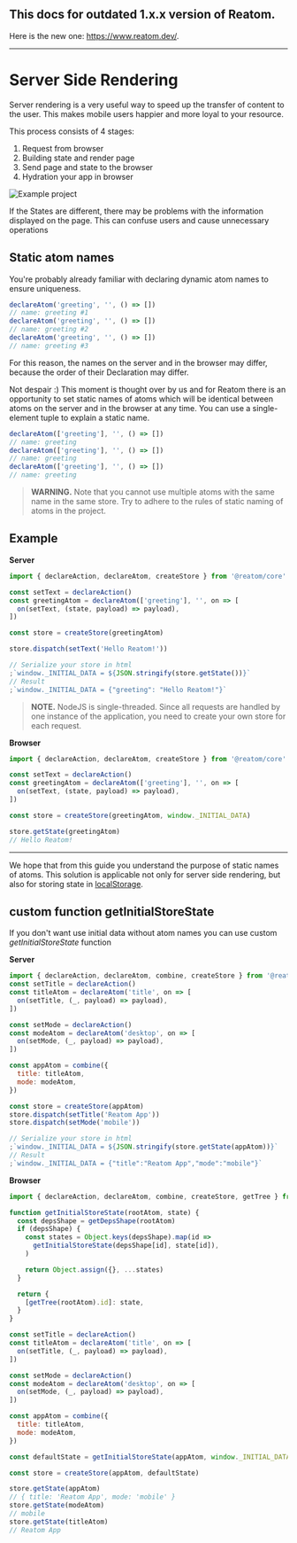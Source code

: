 ## **This docs for outdated 1.x.x version of Reatom.**

Here is the new one: https://www.reatom.dev/.

---

# Server Side Rendering

Server rendering is a very useful way to speed up the transfer of content to the user. This makes mobile users happier and more loyal to your resource.

This process consists of 4 stages:

1. Request from browser
2. Building state and render page
3. Send page and state to the browser
4. Hydration your app in browser

![Example project](./server-sider-rendering.assets/requset-response.svg)

If the States are different, there may be problems with the information displayed on the page. This can confuse users and cause unnecessary operations

## Static atom names

You're probably already familiar with declaring dynamic atom names to ensure uniqueness.

```js
declareAtom('greeting', '', () => [])
// name: greeting #1
declareAtom('greeting', '', () => [])
// name: greeting #2
declareAtom('greeting', '', () => [])
// name: greeting #3
```

For this reason, the names on the server and in the browser may differ, because the order of their Declaration may differ.

Not despair :) This moment is thought over by us and for Reatom there is an opportunity to set static names of atoms which will be identical between atoms on the server and in the browser at any time. You can use a single-element tuple to explain a static name.

```js
declareAtom(['greeting'], '', () => [])
// name: greeting
declareAtom(['greeting'], '', () => [])
// name: greeting
declareAtom(['greeting'], '', () => [])
// name: greeting
```

> **WARNING.** Note that you cannot use multiple atoms with the same name in the same store. Try to adhere to the rules of static naming of atoms in the project.

## Example

**Server**

```js
import { declareAction, declareAtom, createStore } from '@reatom/core'

const setText = declareAction()
const greetingAtom = declareAtom(['greeting'], '', on => [
  on(setText, (state, payload) => payload),
])

const store = createStore(greetingAtom)

store.dispatch(setText('Hello Reatom!'))
```

```js
// Serialize your store in html
;`window._INITIAL_DATA = ${JSON.stringify(store.getState())}`
// Result
;`window._INITIAL_DATA = {"greeting": "Hello Reatom!"}`
```

> **NOTE.** NodeJS is single-threaded. Since all requests are handled by one instance of the application, you need to create your own store for each request.

**Browser**

```js
import { declareAction, declareAtom, createStore } from '@reatom/core'

const setText = declareAction()
const greetingAtom = declareAtom(['greeting'], '', on => [
  on(setText, (state, payload) => payload),
])

const store = createStore(greetingAtom, window._INITIAL_DATA)

store.getState(greetingAtom)
// Hello Reatom!
```

---

We hope that from this guide you understand the purpose of static names of atoms. This solution is applicable not only for server side rendering, but also for storing state in [localStorage](https://developer.mozilla.org/en-US/docs/Web/API/Window/localStorage).

## custom function getInitialStoreState

If you don't want use initial data without atom names you can use custom _getInitialStoreState_ function

**Server**

```js
import { declareAction, declareAtom, combine, createStore } from '@reatom/core'
const setTitle = declareAction()
const titleAtom = declareAtom('title', on => [
  on(setTitle, (_, payload) => payload),
])

const setMode = declareAction()
const modeAtom = declareAtom('desktop', on => [
  on(setMode, (_, payload) => payload),
])

const appAtom = combine({
  title: titleAtom,
  mode: modeAtom,
})

const store = createStore(appAtom)
store.dispatch(setTitle('Reatom App'))
store.dispatch(setMode('mobile'))
```

```js
// Serialize your store in html
;`window._INITIAL_DATA = ${JSON.stringify(store.getState(appAtom))}`
// Result
;`window._INITIAL_DATA = {"title":"Reatom App","mode":"mobile"}`
```

**Browser**

```js
import { declareAction, declareAtom, combine, createStore, getTree } from '@reatom/core'

function getInitialStoreState(rootAtom, state) {
  const depsShape = getDepsShape(rootAtom)
  if (depsShape) {
    const states = Object.keys(depsShape).map(id =>
      getInitialStoreState(depsShape[id], state[id]),
    )

    return Object.assign({}, ...states)
  }

  return {
    [getTree(rootAtom).id]: state,
  }
}

const setTitle = declareAction()
const titleAtom = declareAtom('title', on => [
  on(setTitle, (_, payload) => payload),
])

const setMode = declareAction()
const modeAtom = declareAtom('desktop', on => [
  on(setMode, (_, payload) => payload),
])

const appAtom = combine({
  title: titleAtom,
  mode: modeAtom,
})

const defaultState = getInitialStoreState(appAtom, window._INITIAL_DATA)

const store = createStore(appAtom, defaultState)

store.getState(appAtom)
// { title: 'Reatom App', mode: 'mobile' }
store.getState(modeAtom)
// mobile
store.getState(titleAtom)
// Reatom App
```

